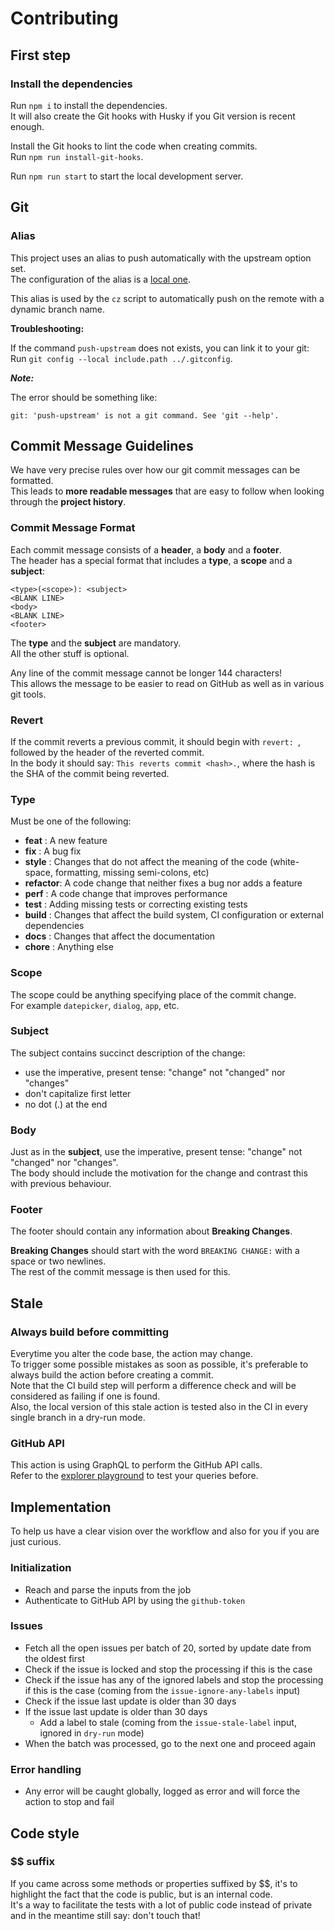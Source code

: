 # Contributing

## First step

### Install the dependencies

Run `npm i` to install the dependencies.  
It will also create the Git hooks with Husky if you Git version is recent enough.

Install the Git hooks to lint the code when creating commits.  
Run `npm run install-git-hooks`.

Run `npm run start` to start the local development server.

## Git

### Alias

This project uses an alias to push automatically with the upstream option set.  
The configuration of the alias is a [local one](.gitconfig).

This alias is used by the `cz` script to automatically push on the remote with a dynamic branch name.

**Troubleshooting:**

If the command `push-upstream` does not exists, you can link it to your git:  
Run `git config --local include.path ../.gitconfig`.

**_Note:_**

The error should be something like:

`git: 'push-upstream' is not a git command. See 'git --help'.`

## Commit Message Guidelines

We have very precise rules over how our git commit messages can be formatted.  
This leads to **more readable messages** that are easy to follow when looking through the **project history**.

### Commit Message Format

Each commit message consists of a **header**, a **body** and a **footer**.  
The header has a special
format that includes a **type**, a **scope** and a **subject**:

```
<type>(<scope>): <subject>
<BLANK LINE>
<body>
<BLANK LINE>
<footer>
```

The **type** and the **subject** are mandatory.  
All the other stuff is optional.

Any line of the commit message cannot be longer 144 characters!  
This allows the message to be easier to read on GitHub as well as in various git tools.

### Revert

If the commit reverts a previous commit, it should begin with `revert: `, followed by the header of the reverted commit.  
In the body it should say: `This reverts commit <hash>.`, where the hash is the SHA of the commit being reverted.

### Type

Must be one of the following:

- **feat** : A new feature
- **fix** : A bug fix
- **style** : Changes that do not affect the meaning of the code (white-space, formatting, missing semi-colons, etc)
- **refactor**: A code change that neither fixes a bug nor adds a feature
- **perf** : A code change that improves performance
- **test** : Adding missing tests or correcting existing tests
- **build** : Changes that affect the build system, CI configuration or external dependencies
- **docs** : Changes that affect the documentation
- **chore** : Anything else

### Scope

The scope could be anything specifying place of the commit change.  
For example `datepicker`, `dialog`, `app`, etc.

### Subject

The subject contains succinct description of the change:

- use the imperative, present tense: "change" not "changed" nor "changes"
- don't capitalize first letter
- no dot (.) at the end

### Body

Just as in the **subject**, use the imperative, present tense: "change" not "changed" nor "changes".  
The body should include the motivation for the change and contrast this with previous behaviour.

### Footer

The footer should contain any information about **Breaking Changes**.

**Breaking Changes** should start with the word `BREAKING CHANGE:` with a space or two newlines.  
The rest of the commit message is then used for this.

## Stale

### Always build before committing

Everytime you alter the code base, the action may change.  
To trigger some possible mistakes as soon as possible, it's preferable to always build the action before creating a commit.  
Note that the CI build step will perform a difference check and will be considered as failing if one is found.  
Also, the local version of this stale action is tested also in the CI in every single branch in a dry-run mode.

### GitHub API

This action is using GraphQL to perform the GitHub API calls.  
Refer to the [explorer playground](https://docs.github.com/en/graphql/overview/explorer) to test your queries before.

## Implementation

To help us have a clear vision over the workflow and also for you if you are just curious.

### Initialization

- Reach and parse the inputs from the job
- Authenticate to GitHub API by using the `github-token`

### Issues

- Fetch all the open issues per batch of 20, sorted by update date from the oldest first
- Check if the issue is locked and stop the processing if this is the case
- Check if the issue has any of the ignored labels and stop the processing if this is the case (coming from the `issue-ignore-any-labels` input)
- Check if the issue last update is older than 30 days
- If the issue last update is older than 30 days
  - Add a label to stale (coming from the `issue-stale-label` input, ignored in `dry-run` mode)
- When the batch was processed, go to the next one and proceed again

### Error handling

- Any error will be caught globally, logged as error and will force the action to stop and fail

## Code style

### $$ suffix

If you came across some methods or properties suffixed by $$, it's to highlight the fact that the code is public, but is an internal code.  
It's a way to facilitate the tests with a lot of public code instead of private and in the meantime still say: don't touch that!
